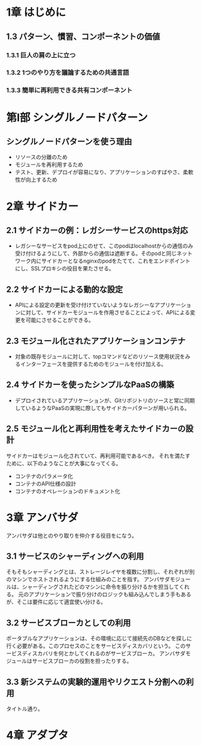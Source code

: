 # 1章 はじめに

## 1.3 パターン、慣習、コンポーネントの価値

### 1.3.1 巨人の肩の上に立つ

### 1.3.2 1つのやり方を議論するための共通言語

### 1.3.3 簡単に再利用できる共有コンポーネント

# 第Ⅰ部 シングルノードパターン

## シングルノードパターンを使う理由

* リソースの分離のため
* モジュールを再利用するため
* テスト、更新、デプロイが容易になり、アプリケーションのすばやさ、柔軟性が向上するため


# 2章 サイドカー

## 2.1 サイドカーの例：レガシーサービスのhttps対応

* レガシーなサービスをpod上にのせて、このpodはlocalhostからの通信のみ受け付けるようにして、外部からの通信は遮断する。そのpodと同じネットワーク内にサイドカーとなるnginxのpodをたてて、これをエンドポイントにし、SSLプロキシの役目を果たさせる。

## 2.2 サイドカーによる動的な設定
 
* APIによる設定の更新を受け付けていないようなレガシーなアプリケーションに対して、サイドカーモジュールを作用させることによって、APIによる変更を可能にさせることができる。

## 2.3 モジュール化されたアプリケーションコンテナ

* 対象の既存モジュールに対して、topコマンドなどのリソース使用状況をみるインターフェースを提供するためのモジュールを付け加える。

## 2.4 サイドカーを使ったシンプルなPaaSの構築

* デプロイされているアプリケーションが、Gitリポジトリのソースと常に同期しているようなPaaSの実現に際してもサイドカーパターンが用いられる。

## 2.5 モジュール化と再利用性を考えたサイドカーの設計

サイドカーはモジュール化されていて、再利用可能であるべき。
それを満たすために、以下のようなことが大事になってくる。

* コンテナのパラメータ化
* コンテナのAPI仕様の設計
* コンテナのオペレーションのドキュメント化

# 3章 アンバサダ

アンバサダは他とのやり取りを仲介する役目をになう。

## 3.1 サービスのシャーディングへの利用

そもそもシャーディングとは、ストレージレイヤを複数に分割し、それぞれが別のマシンでホストされるようにする仕組みのことを指す。
アンバサダモジュールは、シャーディングされたどのマシンに命令を振り分けるかを担当してくれる。
元のアプリケーションで振り分けのロジックも組み込んでしまう手もあるが、そこは要件に応じて適宜使い分ける。

## 3.2 サービスブローカとしての利用

ポータブルなアプリケーションは、その環境に応じて接続先のDBなどを探しに行く必要がある。このプロセスのことをサービスディスカバリという。
このサービスディスカバリを何とかしてくれるのがサービスブローカ。
アンバサダモジュールはサービスブローカの役割を担ったりする。

## 3.3 新システムの実験的運用やリクエスト分割への利用

タイトル通り。

# 4章 アダプタ

